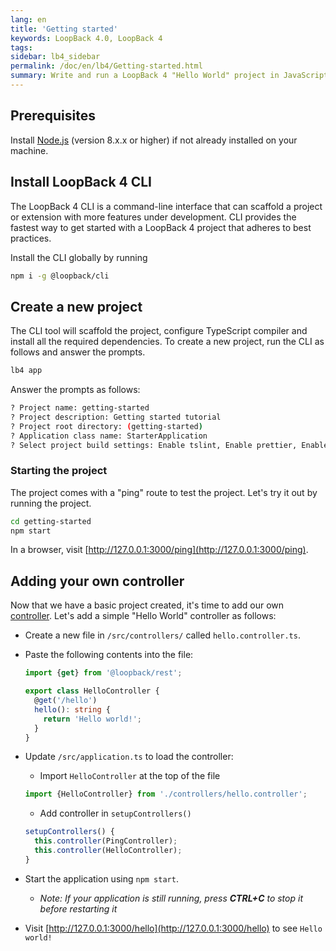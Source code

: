 ```yaml
---
lang: en
title: 'Getting started'
keywords: LoopBack 4.0, LoopBack 4
tags:
sidebar: lb4_sidebar
permalink: /doc/en/lb4/Getting-started.html
summary: Write and run a LoopBack 4 "Hello World" project in JavaScript and TypeScript.
---
```

## Prerequisites

Install [Node.js](https://nodejs.org/en/download/) (version 8.x.x or higher) if
not already installed on your machine.

## Install LoopBack 4 CLI

The LoopBack 4 CLI is a command-line interface that can scaffold a project or
extension with more features under development. CLI provides the fastest way to
get started with a LoopBack 4 project that adheres to best practices.

Install the CLI globally by running
```sh
npm i -g @loopback/cli
```

## Create a new project

The CLI tool will scaffold the project, configure TypeScript compiler and
install all the required dependencies. To create a new project, run the CLI as
follows and answer the prompts.
```sh
lb4 app
```

Answer the prompts as follows:
```sh
? Project name: getting-started
? Project description: Getting started tutorial
? Project root directory: (getting-started)
? Application class name: StarterApplication
? Select project build settings: Enable tslint, Enable prettier, Enable mocha, Enable loopbackBuild
```

### Starting the project

The project comes with a "ping" route to test the project. Let's try it out by running the project.
```sh
cd getting-started
npm start
```

In a browser, visit [http://127.0.0.1:3000/ping](http://127.0.0.1:3000/ping).

## Adding your own controller

Now that we have a basic project created, it's time to add our own [controller](Controllers.html).
Let's add a simple "Hello World" controller as follows:

* Create a new file in `/src/controllers/` called `hello.controller.ts`.

* Paste the following contents into the file:
  ```ts
  import {get} from '@loopback/rest';

  export class HelloController {
    @get('/hello')
    hello(): string {
      return 'Hello world!';
    }
  }
  ```

* Update `/src/application.ts` to load the controller:
    * Import `HelloController` at the top of the file
    ```ts
    import {HelloController} from './controllers/hello.controller';
    ```

    * Add controller in `setupControllers()`
    ```ts
    setupControllers() {
      this.controller(PingController);
      this.controller(HelloController);
    }
    ```

* Start the application using `npm start`.
    * *Note: If your application is still running, press **CTRL+C** to stop it before restarting it*

* Visit [http://127.0.0.1:3000/hello](http://127.0.0.1:3000/hello) to see `Hello world!`
